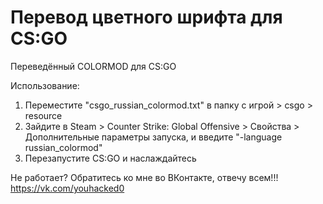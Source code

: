 # Перевод цветного шрифта для CS:GO
Переведённый COLORMOD для CS:GO


Использование: 
1. Переместите "csgo_russian_colormod.txt" в папку с игрой > csgo > resource
2. Зайдите в Steam > Counter Strike: Global Offensive > Свойства > Дополнительные параметры запуска, и введите "-language russian_colormod"
3. Перезапустите CS:GO и наслаждайтесь

Не работает?
Обратитесь ко мне во ВКонтакте, отвечу всем!!!
https://vk.com/youhacked0
